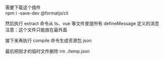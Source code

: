 需要下载这个插件  
npm i -save-dev @formatjs/cli

然后执行 extract 命令从 ts、vue 等文件里提所有 defineMessage 定义的消息
注意：这个文件只能放在最外面

<!-- npx formatjs extract "src/**/*.tsx" --out-file temp.json -->

接下来再执行 compile 命令生成资源包 json

<!-- npx formatjs compile 'temp.json' --out-file src/language/ja-JP.json -->

最后把刚才的临时文件删除
rm ./temp.json
